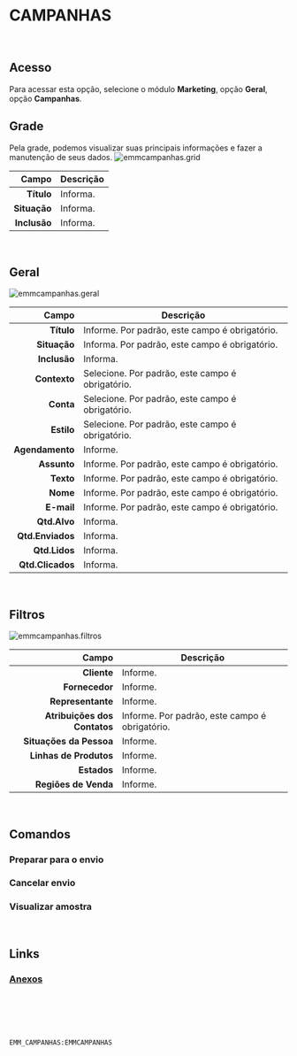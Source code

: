 # CAMPANHAS
<br>

## Acesso
Para acessar esta opção, selecione o módulo **Marketing**, opção **Geral**, opção **Campanhas**.
<br>

## Grade
Pela grade, podemos visualizar suas principais informações e fazer a manutenção de seus dados.
![emmcampanhas.grid](https://raw.githubusercontent.com/netforcews/docs-siscom/master/marketing/imagens/emmcampanhas.grid.png)

Campo | Descrição
--:|---
**Título** | Informa.
**Situação** | Informa.
**Inclusão** | Informa.
<br>

## Geral
![emmcampanhas.geral](https://raw.githubusercontent.com/netforcews/docs-siscom/master/marketing/imagens/emmcampanhas.geral.png)

Campo | Descrição
--:|---
**Título** | Informe. Por padrão, este campo é obrigatório.
**Situação** | Informa. Por padrão, este campo é obrigatório.
**Inclusão** | Informa.
**Contexto** | Selecione. Por padrão, este campo é obrigatório.
**Conta** | Selecione. Por padrão, este campo é obrigatório.
**Estilo** | Selecione. Por padrão, este campo é obrigatório.
**Agendamento** | Informe.
**Assunto** | Informe. Por padrão, este campo é obrigatório.
**Texto** | Informe. Por padrão, este campo é obrigatório.
**Nome** | Informe. Por padrão, este campo é obrigatório.
**E-mail** | Informe. Por padrão, este campo é obrigatório.
**Qtd.Alvo** | Informa.
**Qtd.Enviados** | Informa.
**Qtd.Lidos** | Informa.
**Qtd.Clicados** | Informa.
<br>
 
## Filtros
![emmcampanhas.filtros](https://raw.githubusercontent.com/netforcews/docs-siscom/master/marketing/imagens/emmcampanhas.filtros.png)

Campo | Descrição
--:|---
**Cliente** | Informe.
**Fornecedor** | Informe.
**Representante** | Informe.
**Atribuições dos Contatos** | Informe. Por padrão, este campo é obrigatório.
**Situações da Pessoa** | Informe.
**Linhas de Produtos** | Informe.
**Estados** | Informe.
**Regiões de Venda** | Informe.
<br>

## Comandos
### Preparar para o envio
### Cancelar envio
### Visualizar amostra
<br>

## Links
### [Anexos](/geral/emmanexos.md)
<br>
<br>
<br>
<br>

```EMM_CAMPANHAS:EMMCAMPANHAS```
